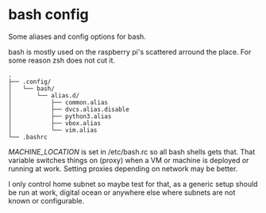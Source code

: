 # bash config

Some aliases and config options for bash.

bash is mostly used on the raspberry pi's scattered arround the place. For some
reason zsh does not cut it.

```
.
├── .config/
│   └── bash/
│       └── alias.d/
│           ├── common.alias
│           ├── dvcs.alias.disable
│           ├── python3.alias
│           ├── vbox.alias
│           └── vim.alias
└── .bashrc

```


*MACHINE_LOCATION* is set in /etc/bash.rc so all bash shells gets that. That variable
switches things on (proxy) when a VM or machine is deployed or running at work. 
Setting proxies depending on network may be better.

I only control home subnet so maybe test for that, as a generic setup should be run at work,
digital ocean or anywhere else where subnets are not known or configurable.
